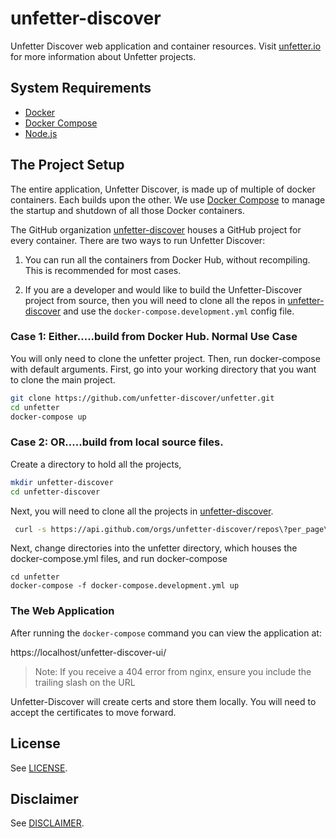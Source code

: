 # unfetter-discover

Unfetter Discover web application and container resources. Visit
[unfetter.io](http://unfetter.io) for more information about Unfetter projects.

## System Requirements

* [Docker](https://www.docker.com/)
* [Docker Compose](https://www.docker.com/products/docker-compose)
* [Node.js](https://nodejs.org)

## The Project Setup
The entire application, Unfetter Discover, is made up of multiple of docker
containers. Each builds upon the other. We use
[Docker Compose](https://www.docker.com/products/docker-compose) to manage
the startup and shutdown of all those Docker containers.

The GitHub organization [unfetter-discover](1) houses a GitHub project for
every container. There are two ways to run Unfetter Discover:

1. You can run all the containers from Docker Hub, without recompiling. This
is recommended for most cases.

2. If you are a developer and would like to build the Unfetter-Discover project
from source, then you will need to clone all the repos in [unfetter-discover](https://www.github.com/unfetter-discover)
and use the `docker-compose.development.yml` config file.

### Case 1: Either.....build from Docker Hub.  Normal Use Case

You will only need to clone the unfetter project. Then, run docker-compose
with default arguments. First, go into your working directory that you want
to clone the main project.

```bash
git clone https://github.com/unfetter-discover/unfetter.git
cd unfetter
docker-compose up
```

### Case 2: OR.....build from local source files.  

Create a directory to hold all the projects, 
```bash
mkdir unfetter-discover
cd unfetter-discover
```
Next, you will need to clone all the projects in [unfetter-discover](https://www.github.com/unfetter-discover).  
```bash
 curl -s https://api.github.com/orgs/unfetter-discover/repos\?per_page\=200 | perl -ne 'print "$1\n" if (/"clone_url": "([^"]+)/)' | xargs -n 1 git clone
 ```
 Next, change directories into the unfetter directory, which houses the docker-compose.yml files, and run docker-compose
 ```
 cd unfetter
 docker-compose -f docker-compose.development.yml up
```

### The Web Application

After running the `docker-compose` command you can view the application at:

https://localhost/unfetter-discover-ui/

> Note: If you receive a 404 error from nginx, ensure you include the trailing slash
> on the URL

Unfetter-Discover will create certs and store them locally. You will need to
accept the certificates to move forward.

## License

See [LICENSE](LICENSE.md).

## Disclaimer

See [DISCLAIMER](DISCLAIMER.md).

